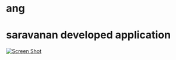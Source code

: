 # ang
# saravanan developed application 

[![Screen Shot](https://raw.github.com/georgeOsdDev/markdown-edit/master/images/ScreenShot.png)](http://georgeosddev.github.com/markdown-edit)
